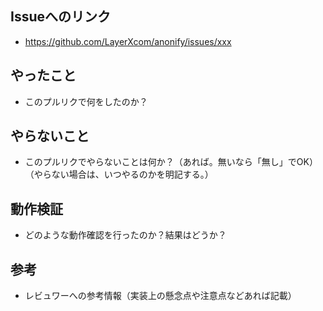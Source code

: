 ## Issueへのリンク

* https://github.com/LayerXcom/anonify/issues/xxx

## やったこと

* このプルリクで何をしたのか？

## やらないこと

* このプルリクでやらないことは何か？（あれば。無いなら「無し」でOK）（やらない場合は、いつやるのかを明記する。）

## 動作検証

* どのような動作確認を行ったのか？結果はどうか？

## 参考

* レビュワーへの参考情報（実装上の懸念点や注意点などあれば記載）

